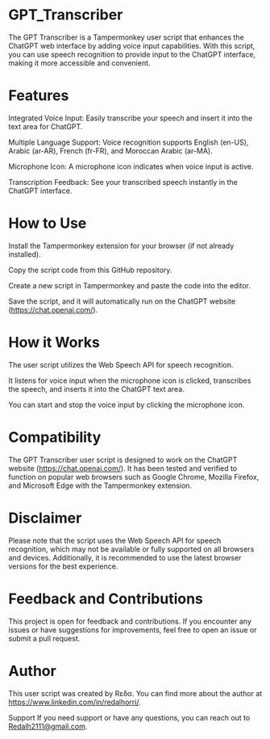 # GPT_Transcriber


The GPT Transcriber is a Tampermonkey user script that enhances the ChatGPT web interface by adding voice input capabilities. With this script, you can use speech recognition to provide input to the ChatGPT interface, making it more accessible and convenient.

# Features

Integrated Voice Input: Easily transcribe your speech and insert it into the text area for ChatGPT.

Multiple Language Support: Voice recognition supports English (en-US), Arabic (ar-AR), French (fr-FR), and Moroccan Arabic (ar-MA).

Microphone Icon: A microphone icon indicates when voice input is active.

Transcription Feedback: See your transcribed speech instantly in the ChatGPT interface.


# How to Use

Install the Tampermonkey extension for your browser (if not already installed).

Copy the script code from this GitHub repository.

Create a new script in Tampermonkey and paste the code into the editor.

Save the script, and it will automatically run on the ChatGPT website (https://chat.openai.com/).


# How it Works

The user script utilizes the Web Speech API for speech recognition.

It listens for voice input when the microphone icon is clicked, transcribes the speech, and inserts it into the ChatGPT text area.

You can start and stop the voice input by clicking the microphone icon.

# Compatibility

The GPT Transcriber user script is designed to work on the ChatGPT website (https://chat.openai.com/). It has been tested and verified to function on popular web browsers such as Google Chrome, Mozilla Firefox, and Microsoft Edge with the Tampermonkey extension.

# Disclaimer

Please note that the script uses the Web Speech API for speech recognition, which may not be available or fully supported on all browsers and devices. Additionally, it is recommended to use the latest browser versions for the best experience.

# Feedback and Contributions

This project is open for feedback and contributions. If you encounter any issues or have suggestions for improvements, feel free to open an issue or submit a pull request.

# Author
This user script was created by Rεδα. You can find more about the author at https://www.linkedin.com/in/redalhorri/.

Support
If you need support or have any questions, you can reach out to Redalh2111@gmail.com.

